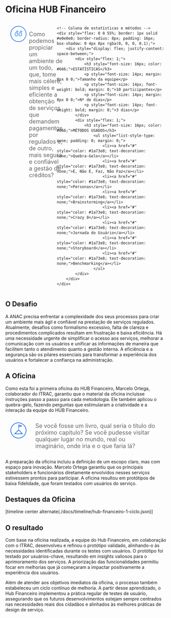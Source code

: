 # Oficina HUB Financeiro

<div style="display: flex; justify-content: space-between;">
    <!-- Coluna da pergunta -->
    <div style="display: flex; align-items: center; padding: 16px; margin-right: 16px; flex: 1;">
        <img src="../assets/ic-quote.png" style="margin-right: 8px; align-self: flex-start;">
        <p style="font-size: 18px; color: #666; margin: 0; align-self: flex-start; padding-top: 15px;">Como podemos propiciar um ambiente de um todo, que, tome mais célere, simples e eficiente a obtenção de serviços que demandem pagamentos por regulados e, de outro, mais segura e confiável a gestão de créditos?</p>
    </div>

    <!-- Coluna de estatísticas e métodos -->
    <div style="flex: 0 0 55%; border: 1px solid #e0e0e0; border-radius: 8px; padding: 16px; box-shadow: 0 4px 8px rgba(0, 0, 0, 0.1);">
        <div style="display: flex; justify-content: space-between;">
            <div style="flex: 1;">
                <h3 style="font-size: 16px; color: #666;">ESTATÍSTICAS</h3>
                <p style="font-size: 14px; margin: 8px 0 0;">Tamanho da equipe</p>
                <p style="font-size: 14px; font-weight: bold; margin: 0;">10 participantes</p>
                <p style="font-size: 14px; margin: 8px 0 0;">Nº de dias</p>
                <p style="font-size: 14px; font-weight: bold; margin: 0;">3 dias</p>
            </div>
            <div style="flex: 1;">
                <h3 style="font-size: 16px; color: #666;">MÉTODOS USADOS</h3>
                    <ul style="list-style-type: none; padding: 0; margin: 0;">
                        <li><a href="#" style="color: #1a73e8; text-decoration: none;">Quebra-Gelo</a></li>
                        <li><a href="#" style="color: #1a73e8; text-decoration: none;">É, Não É, Faz, Não Faz​</a></li>
                        <li><a href="#" style="color: #1a73e8; text-decoration: none;">Personas</a></li>
                        <li><a href="#" style="color: #1a73e8; text-decoration: none;">Brainstorming</a></li>
                        <li><a href="#" style="color: #1a73e8; text-decoration: none;">Crazy 8</a></li>
                        <li><a href="#" style="color: #1a73e8; text-decoration: none;">Jornada do Usuário</a></li>
                        <li><a href="#" style="color: #1a73e8; text-decoration: none;">Storyboard</a></li>
                        <li><a href="#" style="color: #1a73e8; text-decoration: none;">Benchmarking</a></li>
                    </ul>
            </div>
        </div>
    </div>
</div>


## O Desafio

A ANAC precisa enfrentar a complexidade dos seus processos para criar um ambiente mais ágil e confiável na prestação de serviços regulados. Atualmente, desafios como formalismo excessivo, falta de clareza e procedimentos complicados resultam em frustração e baixa eficiência. Há uma necessidade urgente de simplificar o acesso aos serviços, melhorar a comunicação com os usuários e unificar as informações de maneira que facilitem tanto o atendimento quanto a gestão interna. A eficiência e a segurança são os pilares essenciais para transformar a experiência dos usuários e fortalecer a confiança na administração.

## A Oficina

Como esta foi a primeira oficina do HUB Financeiro, Marcelo Ortega, colaborador do ITRAC, garantiu que o material da oficina incluísse instruções passo a passo para cada metodologia. Ele também aplicou o quebra-gelo, fazendo perguntas que estimularam a criatividade e a interação da equipe do HUB Financeiro.

<div style="display: flex; align-items: center; padding: 16px; margin-right: 16px; flex: 1;">
    <img src="../assets/flag.png" style="margin-right: 8px; align-self: flex-start;">
    <p style="font-size: 18px; color: #666; margin: 0; padding-left: 20px;">Se você fosse um livro, qual seria o título do próximo capítulo? Se você pudesse visitar qualquer lugar no mundo, real ou imaginário, onde iria e o que faria lá?</p>
</div>

A preparação da oficina incluiu a definição de um escopo claro, mas com espaço para inovação. Marcelo Ortega garantiu que os principais stakeholders e funcionários diretamente envolvidos nesses serviços estivessem prontos para participar. A oficina resultou em protótipos de baixa fidelidade, que foram testados com usuários do serviço.

## Destaques da Oficina

[timeline center alternate(./docs/timeline/hub-financeiro-1-ciclo.json)]


## O resultado

Com base na oficina realizada, a equipe do Hub Financeiro, em colaboração com o ITRAC, desenvolveu e refinou o protótipo validado, alinhando-o às necessidades identificadas durante os testes com usuários. O protótipo foi testado por usuários-chave, resultando em insights valiosos para o aprimoramento dos serviços. A priorização das funcionalidades permitiu focar em melhorias que já começaram a impactar positivamente a experiência dos usuários.

Além de atender aos objetivos imediatos da oficina, o processo também estabeleceu um ciclo contínuo de melhoria. A partir desse aprendizado, o Hub Financeiro implementou a prática regular de testes de usuário, assegurando que os futuros desenvolvimentos estejam sempre centrados nas necessidades reais dos cidadãos e alinhados às melhores práticas de design de serviço.